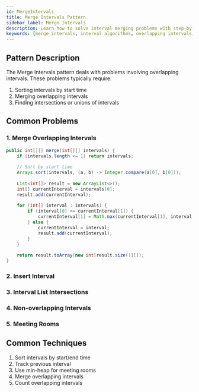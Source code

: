 ```yaml
---
id: MergeIntervals
title: Merge Intervals Pattern
sidebar_label: Merge Intervals
description: Learn how to solve interval merging problems with step-by-step explanations and examples. Master techniques for handling overlapping intervals in programming interviews.
keywords: [merge intervals, interval algorithms, overlapping intervals, algorithm patterns, interval merging, coding interview, computer science, data structures, interval problems, programming techniques]
---
```


## Pattern Description
The Merge Intervals pattern deals with problems involving overlapping intervals. These problems typically require:
1. Sorting intervals by start time
2. Merging overlapping intervals
3. Finding intersections or unions of intervals

## Common Problems

### 1. Merge Overlapping Intervals
```java
public int[][] merge(int[][] intervals) {
    if (intervals.length <= 1) return intervals;
    
    // Sort by start time
    Arrays.sort(intervals, (a, b) -> Integer.compare(a[0], b[0]));
    
    List<int[]> result = new ArrayList<>();
    int[] currentInterval = intervals[0];
    result.add(currentInterval);
    
    for (int[] interval : intervals) {
        if (interval[0] <= currentInterval[1]) {
            currentInterval[1] = Math.max(currentInterval[1], interval[1]);
        } else {
            currentInterval = interval;
            result.add(currentInterval);
        }
    }
    
    return result.toArray(new int[result.size()][]);
}
```

### 2. Insert Interval
### 3. Interval List Intersections
### 4. Non-overlapping Intervals
### 5. Meeting Rooms

## Common Techniques
1. Sort intervals by start/end time
2. Track previous interval
3. Use min-heap for meeting rooms
4. Merge overlapping intervals
5. Count overlapping intervals 